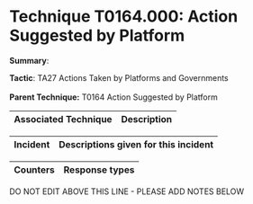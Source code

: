 # Technique T0164.000: Action Suggested by Platform

**Summary**: 

**Tactic**: TA27 Actions Taken by Platforms and Governments <br><br>**Parent Technique:** T0164 Action Suggested by Platform


| Associated Technique | Description |
| --------- | ------------------------- |



| Incident | Descriptions given for this incident |
| -------- | -------------------- |



| Counters | Response types |
| -------- | -------------- |


DO NOT EDIT ABOVE THIS LINE - PLEASE ADD NOTES BELOW